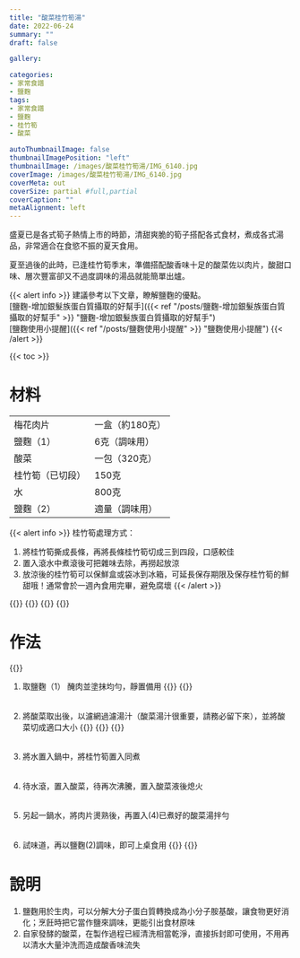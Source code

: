 ```yaml
---
title: "酸菜桂竹筍湯"
date: 2022-06-24
summary: ""
draft: false

gallery: 

categories:
- 家常食譜
- 鹽麴
tags:
- 家常食譜
- 鹽麴
- 桂竹筍
- 酸菜

autoThumbnailImage: false
thumbnailImagePosition: "left"
thumbnailImage: /images/酸菜桂竹筍湯/IMG_6140.jpg
coverImage: /images/酸菜桂竹筍湯/IMG_6140.jpg
coverMeta: out
coverSize: partial #full,partial
coverCaption: ""
metaAlignment: left
---
```

盛夏已是各式筍子熱情上市的時節，清甜爽脆的筍子搭配各式食材，煮成各式湯品，非常適合在食慾不振的夏天食用。
<!--more-->
夏至過後的此時，已逢桂竹筍季末，準備搭配酸香味十足的酸菜佐以肉片，酸甜口味、層次豐富卻又不過度調味的湯品就能簡單出爐。

{{< alert info >}}
建議參考以下文章，瞭解鹽麴的優點。\
[鹽麴-增加銀髮族蛋白質攝取的好幫手]({{< ref "/posts/鹽麴-增加銀髮族蛋白質攝取的好幫手" >}} "鹽麴-增加銀髮族蛋白質攝取的好幫手")\
[鹽麴使用小提醒]({{< ref "/posts/鹽麴使用小提醒" >}} "鹽麴使用小提醒")
{{< /alert >}}

{{< toc >}}

# 材料
|||
|:--|:--|
|梅花肉片|一盒（約180克）|
|鹽麴（1）|6克（調味用）|
|酸菜|一包（320克）|
|桂竹筍（已切段）|150克|
|水|800克|
|鹽麴（2）|適量（調味用）|

{{< alert info >}}
桂竹筍處理方式：
1. 將桂竹筍撕成長條，再將長條桂竹筍切成三到四段，口感較佳
2. 置入滾水中煮滾後可把雜味去除，再撈起放涼
3. 放涼後的桂竹筍可以保鮮盒或袋冰到冰箱，可延長保存期限及保存桂竹筍的鮮甜哦！通常會於一週內食用完畢，避免腐壞
{{< /alert >}}

{{<image classes="nocaption fancybox fig-33" thumbnail-width="92%" thumbnail-height="92%" src="/images/酸菜桂竹筍湯/IMG_6121.jpg" title="" >}}
{{<image classes="nocaption fancybox fig-33" thumbnail-width="92%" thumbnail-height="92%" src="/images/酸菜桂竹筍湯/IMG_6125.jpg" title="" >}}
{{<image classes="nocaption fancybox fig-33" thumbnail-width="99%" thumbnail-height="99%" src="/images/酸菜桂竹筍湯/IMG_6128.jpg" title="" >}}
{{<image classes="clear">}}

# 作法
{{<image classes="clear">}}
1. 取鹽麴（1） 醃肉並塗抹均勻，靜置備用
{{<image classes="nocaption fancybox fig-100" thumbnail-width="50%" thumbnail-height="50%" src="/images/酸菜桂竹筍湯/IMG_6129.jpg" title="" >}}
{{<image classes="clear">}}
######
2. 將酸菜取出後，以濾網過濾湯汁（酸菜湯汁很重要，請務必留下來），並將酸菜切成適口大小
{{<image classes="nocaption fancybox fig-50" thumbnail-width="99%" thumbnail-height="99%" src="/images/酸菜桂竹筍湯/IMG_6132.jpg" title="" >}}
{{<image classes="nocaption fancybox fig-50" thumbnail-width="99%" thumbnail-height="99%" src="/images/酸菜桂竹筍湯/IMG_6134.jpg" title="" >}}
{{<image classes="clear">}}
######
3. 將水置入鍋中，將桂竹筍置入同煮
######
4. 待水滾，置入酸菜，待再次沸騰，置入酸菜液後熄火
######
5. 另起一鍋水，將肉片燙熟後，再置入(4)已煮好的酸菜湯拌勻
######
6. 試味道，再以鹽麴(2)調味，即可上桌食用
{{<image classes="nocaption fancybox fig-100" thumbnail-width="50%" thumbnail-height="50%" src="/images/酸菜桂竹筍湯/IMG_6139.jpg" title="" >}}
{{<image classes="clear">}}
######

# 說明
1. 鹽麴用於生肉，可以分解大分子蛋白質轉換成為小分子胺基酸，讓食物更好消化；烹飪時把它當作鹽來調味，更能引出食材原味
2. 自家發酵的酸菜，在製作過程已經清洗相當乾淨，直接拆封即可使用，不用再以清水大量沖洗而造成酸香味流失
